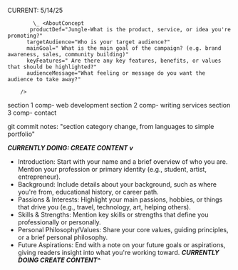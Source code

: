 <!-- TODO: 5/24: SIMPLIFY ORGANIZE SECTIONS-->
<!-- ! TREE: -->
<!--! <header /> -->   <!--! <featuredWork /> -->
<!--! <about />  -->   <!--! <creativeProjects /> -->
<!--! <contact /> -->
<!-- TODO: 5/24: ^-->

CURRENT: 5/14/25

            \_ <AboutConcept
           productDef="Jungle-What is the product, service, or idea you're promoting?"
          targetAudience="Who is your target audience?"
          mainGoal=" What is the main goal of the campaign? (e.g. brand awareness, sales, community building)"
          keyFeatures=" Are there any key features, benefits, or values that should be highlighted?"
          audienceMessage="What feeling or message do you want the audience to take away?"

        />

<!--! 4/30/25- undecided about sections, seperate into section numbers -->

section 1 comp- web development
section 2 comp- writing services
section 3 comp- contact

 <!-- I weave creativity into practical code. During the last few years, I've learned how to program web sites using
        javascript and javascript frameworks. I've utilized resources such as: youtube
        developer tutorials, Freecodecamp, The Odin Project and Geeks for Geeks.
        These are the websites that have been used to not only learn javascript,
        but to bring my passion projects to life.  

       -Background: Include details about your
        background, such as where you're from, educational history, or career
        path. For the past few years, I've dedicated myself to my website
        projects. Work w/ me- using headless /JS/ cms pushing the bounderies of
        design. Services- using WP and custom PHP themes -->

<!-- todo Introduction: Start with your name and a brief overview of who you are. Mention your profession or primary identity (e.g., student, artist, entrepreneur). -->

git commit notes:
"section category change, from languages to simple portfolio"

**_CURRENTLY DOING: CREATE CONTENT v_**

- Introduction: Start with your name and a brief overview of who you are. Mention your profession or primary identity (e.g., student, artist, entrepreneur).
- Background: Include details about your background, such as where you're from, educational history, or career path.
- Passions & Interests: Highlight your main passions, hobbies, or things that drive you (e.g., travel, technology, art, helping others).
- Skills & Strengths: Mention key skills or strengths that define you professionally or personally.
- Personal Philosophy/Values: Share your core values, guiding principles, or a brief personal philosophy.
- Future Aspirations: End with a note on your future goals or aspirations, giving readers insight into what you're working toward.
  **_CURRENTLY DOING CREATE CONTENT^_**
